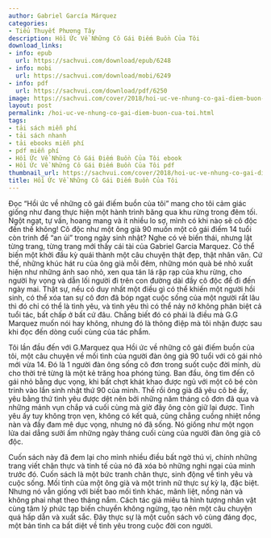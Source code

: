 ```yaml
---
author: Gabriel García Márquez
categories:
- Tiểu Thuyết Phương Tây
description: Hồi Ức Về Những Cô Gái Điếm Buồn Của Tôi
download_links:
- info: epub
  url: https://sachvui.com/download/epub/6248
- info: mobi
  url: https://sachvui.com/download/mobi/6249
- info: pdf
  url: https://sachvui.com/download/pdf/6250
image: https://sachvui.com/cover/2018/hoi-uc-ve-nhung-co-gai-diem-buon-cua-toi.jpg
layout: post
permalink: /hoi-uc-ve-nhung-co-gai-diem-buon-cua-toi.html
tags:
- tải sách miễn phí
- tải sách nhanh
- tải ebooks miễn phí
- pdf miễn phí
- Hồi Ức Về Những Cô Gái Điếm Buồn Của Tôi ebook
- Hồi Ức Về Những Cô Gái Điếm Buồn Của Tôi pdf
thumbnail_url: https://sachvui.com/cover/2018/hoi-uc-ve-nhung-co-gai-diem-buon-cua-toi.jpg
title: Hồi Ức Về Những Cô Gái Điếm Buồn Của Tôi
---
```


 <div class="item-desc text-justify"> <p>Đọc “Hồi ức về những cô gái điếm buồn của tôi” mang cho tôi cảm giác giống như đang thực hiện một hành trình băng qua khu rừng trong đêm tối. Ngột ngạt, tự vấn, hoang mang và ít nhiều lo sợ, mình có khi nào sẽ cô độc đến thế không! Cô độc như một ông già 90 muốn một cô gái điếm 14 tuổi còn trinh để “an ủi” trong ngày sinh nhật? Nghe có vẻ biến thái, nhưng lật từng trang, từng trang mới thấy cái tài của Gabriel Garcia Marquez. Có thể biến một khởi đầu kỳ quái thành một câu chuyện thật đẹp, thật nhân văn. Cứ thế, những khúc hát ru của ông già mỗi đêm, những món quà bé nhỏ xuất hiện như những ánh sao nhỏ, xen qua tán lá rập rạp của khu rừng, cho người hy vọng và dẫn lối người đi trên con đường dài đầy cô độc để đi đến ngày mai. Thật sự, nếu có duy nhất một điều gì có thể khiến một người hồi sinh, có thể xóa tan sự cô đơn đã bóp ngạt cuộc sống của một người rất lâu thì đó chỉ có thể là tình yêu, và tình yêu thì có thể nảy nở không phân biệt cả tuổi tác, bất chấp ở bất cứ đâu. Chẳng biết đó có phải là điều mà G.G Marquez muốn nói hay không, nhưng đó là thông điệp mà tôi nhận được sau khi đọc đến dòng cuối cùng của tác phẩm.</p><p>Tôi lần đầu đến với G.Marquez qua Hồi ức về những cô gái điếm buồn của tôi, một câu chuyện về mối tình của người đàn ông già 90 tuổi với cô gái nhỏ mới vừa 14. Đó là 1 người đàn ông sống cô đơn trong suốt cuộc đời mình, dù cho thời trẻ từng là một kẻ trăng hoa phóng túng. Ban đầu, ông tìm đến cô gái nhỏ bằng dục vọng, khi bất chợt khát khao được ngủ với một cô bé còn trinh vào lần sinh nhật thứ 90 của mình. Thế rồi ông già đã yêu cô bé ấy, yêu bằng thứ tình yêu được dệt nên bởi những năm tháng cô đơn đã qua và những mảnh vụn chắp vá cuối cùng mà giờ đây ông còn giữ lại được. Tình yêu ấy tuy không trọn vẹn, không có kết quả, cũng chẳng cuồng nhiệt nồng nàn và đầy đam mê dục vọng, nhưng nó đã sống. Nó giống như một ngọn lửa dai dẳng sưởi ấm những ngày tháng cuối cùng của người đàn ông già cô độc.</p><p>Cuốn sách này đã đem lại cho mình nhiều điều bất ngờ thú vị, chính những trang viết chân thực và tinh tế của nó đã xóa bỏ những nghi ngại của mình trước đó. Cuốn sách là một bức tranh chân thực, sinh động về tình yêu và cuộc sống. Mối tình của một ông già và một trinh nữ thực sự kỳ lạ, đặc biệt. Nhưng nó vẫn giống với biết bao mối tình khác, mãnh liệt, nồng nàn và không phai nhạt theo tháng nắm. Cách tác giả miêu tả hình tượng nhân vật cùng tâm lý phức tạp biến chuyển không ngừng, tạo nên một câu chuyện quá hấp dẫn và xuất sắc. Đây thực sự là một cuốn sách vô cùng đáng đọc, một bản tình ca bất diệt về tình yêu trong cuộc đời con người.</p> </div>